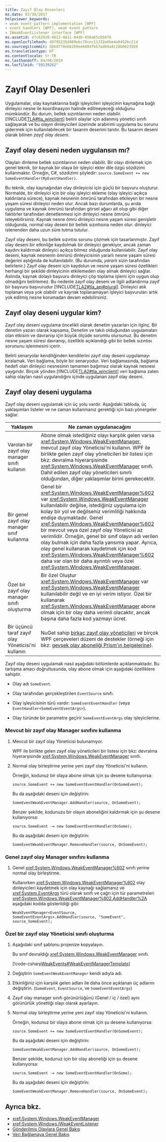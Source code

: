 ```yaml
---
title: Zayıf Olay Desenleri
ms.date: 03/30/2017
helpviewer_keywords:
- weak event pattern implementation [WPF]
- event handlers [WPF], weak event pattern
- IWeakEventListener interface [WPF]
ms.assetid: e7c62920-4812-4811-94d8-050a65c856f6
ms.openlocfilehash: 49795235d489ebc70cec11332e6be4a9452bc21d
ms.sourcegitcommit: 5b6d778ebb269ee6684fb57ad69a8c28b06235b9
ms.translationtype: HT
ms.contentlocale: tr-TR
ms.lasthandoff: 04/08/2019
ms.locfileid: "59139262"
---
```

# <a name="weak-event-patterns"></a>Zayıf Olay Desenleri
Uygulamalar, olay kaynaklarına bağlı işleyicileri işleyicinin kaynağına bağlı dinleyici nesne ile koordinasyon halinde edilmeyeceği olduğunu mümkündür. Bu durum, bellek sızıntılarının neden olabilir. [!INCLUDE[TLA#tla_winclient](../../../../includes/tlasharptla-winclient-md.md)] belirli olaylar için adanmış yönetici sınıfı sağlayarak ve bu olayın dinleyicileri üzerinde arabirimi uygulama bu sorunu gidermek için kullanılabilecek bir tasarım desenini tanıtır. Bu tasarım deseni olarak bilinen *zayıf olay deseni*.  
  
## <a name="why-implement-the-weak-event-pattern"></a>Zayıf olay deseni neden uygulansın mı?  
 Olayları dinleme bellek sızıntılarının neden olabilir. Bir olayı dinlemek için genel teknik, bir kaynak bir olaya bir işleyici ekler dile özgü sözdizimi kullanmaktır. Örneğin, C#, sözdizimi şöyledir: `source.SomeEvent += new SomeEventHandler(MyEventHandler)`.  
  
 Bu teknik, olay kaynağından olay dinleyicisi için güçlü bir başvuru oluşturur. Normalde, bir dinleyici için bir olay işleyici ekleme (olay işleyici açıkça kaldırılana sürece), kaynak nesnenin ömrünü tarafından etkileyen bir nesne yaşam süresi dinleyici neden olur. Ancak bazı durumlarda, şu anda uygulama ve kaynak ömrünü tarafından görsel ağacı ait olup gibi diğer faktörler tarafından denetlenmesi için dinleyici nesne ömrünü isteyebilirsiniz. Kaynak nesne ömrü dinleyici nesne yaşam süresi genişletir olduğunda, normal olay deseni bir bellek sızıntısına neden olur: dinleyici istenenden daha uzun süre tutma tutulur.  
  
 Zayıf olay deseni, bu bellek sızıntısı sorunu çözmek için tasarlanmıştır. Zayıf olay deseni bir etkinliğe kaydolmak bir dinleyici gerekiyor, ancak zaman kaydını kaldırmak dinleyici açıkça bilmez olduğunda kullanılabilir. Zayıf olay deseni, kaynak nesnenin ömrünü dinleyicisinin yararlı nesne yaşam süresi değerini aştığında de kullanılabilir. (Bu durumda, *yararlı* sizin tarafından belirlenir.) Zayıf olay deseni için kaydolun ve nesne yaşam süresi özellikleri herhangi bir şekilde dinleyicinin etkilemeden olay almak dinleyici sağlar. Aslında, kaynak dolaylı başvuru dinleyici çöp toplama işlemi için uygun olup olmadığını belirlemez. Bu nedenle zayıf olay deseni ve ilgili adlandırma zayıf bir başvuru başvurudur [!INCLUDE[TLA2#tla_api#plural](../../../../includes/tla2sharptla-apisharpplural-md.md)]. Dinleyici atık toplanan veya yok olabilir ve kaynak toplanamayan işleyici başvuruları artık yok edilmiş nesne korumadan devam edebilirsiniz.  
  
## <a name="who-should-implement-the-weak-event-pattern"></a>Zayıf olay deseni uygular kim?  
 Zayıf olay deseni uygulama öncelikli olarak denetim yazarları için ilginç. Bir denetim yazarı olarak kapsama, Denetim ve takılı olduğundan uygulamaları olan etkisini ve davranışı için büyük ölçüde sorumlu olursunuz. Bu denetim nesne yaşam süresi davranışı, özellikle açıklandığı gibi bir bellek sızıntısı sorununu işlenmesini içerir.  
  
 Belirli senaryolar kendiliğinden kendilerini zayıf olay deseni uygulamayı kiralamak. Veri bağlama, böyle bir senaryodur. Veri bağlamasında, bağlama hedefi olan dinleyici nesnesinin tamamen bağımsız olarak kaynak nesnesi yaygındır. Birçok yönden [!INCLUDE[TLA2#tla_winclient](../../../../includes/tla2sharptla-winclient-md.md)] veri bağlama zaten sahip olayları nasıl uygulandığını içinde uygulanan zayıf olay deseni.  
  
## <a name="how-to-implement-the-weak-event-pattern"></a>Zayıf olay deseni uygulama  
 Zayıf olay deseni uygulamak için üç yolu vardır. Aşağıdaki tabloda, üç yaklaşımları listeler ve ne zaman kullanmanız gerektiği için bazı yönergeler sağlar.  
  
|Yaklaşım|Ne zaman uygulanacağını|  
|--------------|-----------------------|  
|Varolan bir zayıf olay manager sınıfı kullanın|Abone olmak istediğiniz olayı karşılık gelen varsa <xref:System.Windows.WeakEventManager>, mevcut zayıf olay Yöneticisi'ni kullanın. WPF ile birlikte gelen zayıf olay yöneticileri bir listesi için bkz: devralma hiyerarşisinde <xref:System.Windows.WeakEventManager> sınıfı. Dahil edilen zayıf olay yöneticileri sınırlı olduğundan, diğer yaklaşımlar birini gerekecektir.|  
|Bir genel zayıf olay manager sınıf kullanma|Genel bir <xref:System.Windows.WeakEventManager%602> var <xref:System.Windows.WeakEventManager> kullanılabilir değilse, istediğiniz uygulama için kolay bir yol ve değilseniz verimliliği hakkında endişe duymaktadır. Genel <xref:System.Windows.WeakEventManager%602> bir mevcut veya özel zayıf olay Yöneticisi az verimlidir. Örneğin, genel bir sınıf olayın adı verilen olay bulmak için daha fazla yansıma yapar. Ayrıca, olay genel kullanarak kaydetmek için kod <xref:System.Windows.WeakEventManager%602> daha var olan bir daha ayrıntılı veya özel <xref:System.Windows.WeakEventManager>.|  
|Özel bir zayıf olay manager sınıfı oluşturma|Bir özel Oluştur <xref:System.Windows.WeakEventManager> var <xref:System.Windows.WeakEventManager> kullanılabilir değil ve en iyi verim istiyor. Özel bir kullanarak <xref:System.Windows.WeakEventManager> abone olmak için bir olay daha verimli olacaktır, ancak başına daha fazla kod yazmayı ücret.|  
|Bir üçüncü taraf zayıf olay Yöneticisi'ni kullanın|NuGet sahip [birkaç zayıf olay yöneticileri](https://www.nuget.org/packages?q=weak+event+manager&prerel=false) ve birçok WPF çerçeveleri düzeni de destekler (örneği için bkz: [gevşek olay aboneliği Prism'ın belgelerine](https://github.com/PrismLibrary/Prism-Documentation/blob/master/docs/wpf/Communication.md#subscribing-to-events)).|

 Zayıf olay deseni uygulamak nasıl aşağıdaki bölümlerde açıklanmaktadır.  Bu tartışma amacı doğrultusunda, olay abone olmak için aşağıdaki özelliklere sahiptir.  
  
-   Olay adı `SomeEvent`.  
  
-   Olay tarafından gerçekleştirilen `EventSource` sınıfı.  
  
-   Olay işleyicisinin türü vardır: `SomeEventEventHandler` (veya `EventHandler<SomeEventEventArgs>`).  
  
-   Olay türünde bir parametre geçirir `SomeEventEventArgs` olay işleyicilerine.  
  
### <a name="using-an-existing-weak-event-manager-class"></a>Mevcut bir zayıf olay Manager sınıfını kullanma  
  
1.  Mevcut bir zayıf olay Yöneticisi bulunamıyor.  
  
     WPF ile birlikte gelen zayıf olay yöneticileri bir listesi için bkz: devralma hiyerarşisinde <xref:System.Windows.WeakEventManager> sınıfı.  
  
2.  Normal olay birleştirme yerine yeni zayıf olay Yöneticisi'ni kullanın.  
  
     Örneğin, kodunuz bir olaya abone olmak için şu desene kullanıyorsa:  
  
    ```  
    source.SomeEvent += new SomeEventEventHandler(OnSomeEvent);  
    ```  
  
     Bu da aşağıdaki deseni için değiştirin:  
  
    ```  
    SomeEventWeakEventManager.AddHandler(source, OnSomeEvent);  
    ```  
  
     Benzer şekilde, kodunuzu bir olayın aboneliğini kaldırmak için şu desene kullanıyorsa:  
  
    ```  
    source.SomeEvent -= new SomeEventEventHandler(OnSome);  
    ```  
  
     Bu da aşağıdaki deseni için değiştirin:  
  
    ```  
    SomeEventWeakEventManager.RemoveHandler(source, OnSomeEvent);  
    ```  
  
### <a name="using-the-generic-weak-event-manager-class"></a>Genel zayıf olay Manager sınıfını kullanma  
  
1.  Genel <xref:System.Windows.WeakEventManager%602> sınıfı yerine normal olay birleştirme.  
  
     Kullanırken <xref:System.Windows.WeakEventManager%602> olay dinleyicileri kaydetmek için olay kaynağı sağlamanız ve <xref:System.EventArgs> türü olarak sınıfı ve çağrı için tür parametreleri <xref:System.Windows.WeakEventManager%602.AddHandler%2A> aşağıdaki kodda gösterildiği gibi:  
  
    ```  
    WeakEventManager<EventSource, SomeEventEventArgs>.AddHandler(source, "SomeEvent", source_SomeEvent);  
    ```  
  
### <a name="creating-a-custom-weak-event-manager-class"></a>Özel bir zayıf olay Yöneticisi sınıfı oluşturma  
  
1.  Aşağıdaki sınıf şablonu projenize kopyalayın.  
  
     Bu sınıf devraldığı <xref:System.Windows.WeakEventManager> sınıfı.  
  
     [!code-csharp[WeakEvents#WeakEventManagerTemplate](~/samples/snippets/csharp/VS_Snippets_Wpf/WeakEvents/CSharp/WeakEventManagerTemplate.cs#weakeventmanagertemplate)]  
  
2.  Değiştirin `SomeEventWeakEventManager` kendi adıyla adı.  
  
3.  Etkinliğiniz için karşılık gelen adları ile daha önce açıklanan üç adlarını değiştirin. (`SomeEvent`, `EventSource`, ve `SomeEventEventArgs`)  
  
4.  Zayıf olay manager sınıfı görünürlüğünü (Genel / iç / özel) aynı görünürlük yönettiği olayı olarak ayarlayın.  
  
5.  Normal olay birleştirme yerine yeni zayıf olay Yöneticisi'ni kullanın.  
  
     Örneğin, kodunuz bir olaya abone olmak için şu desene kullanıyorsa:  
  
    ```  
    source.SomeEvent += new SomeEventEventHandler(OnSomeEvent);  
    ```  
  
     Bu da aşağıdaki deseni için değiştirin:  
  
    ```  
    SomeEventWeakEventManager.AddHandler(source, OnSomeEvent);  
    ```  
  
     Benzer şekilde, kodunuz için bir olay aboneliği için şu desene kullanıyorsa:  
  
    ```  
    source.SomeEvent -= new SomeEventEventHandler(OnSome);  
    ```  
  
     Bu da aşağıdaki deseni için değiştirin:  
  
    ```  
    SomeEventWeakEventManager.RemoveHandler(source, OnSomeEvent);  
    ```  
  
## <a name="see-also"></a>Ayrıca bkz.

- <xref:System.Windows.WeakEventManager>
- <xref:System.Windows.IWeakEventListener>
- [Gönderilmiş Olaylara Genel Bakış](routed-events-overview.md)
- [Veri Bağlamaya Genel Bakış](../data/data-binding-overview.md)
